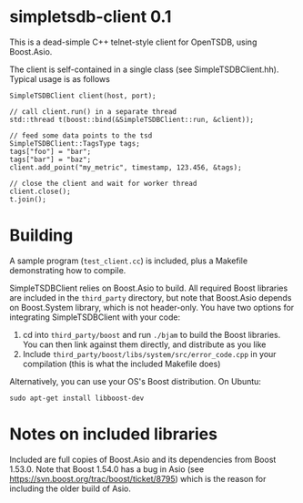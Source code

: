 simpletsdb-client 0.1
=====================

This is a dead-simple C++ telnet-style client for OpenTSDB, using Boost.Asio.

The client is self-contained in a single class (see SimpleTSDBClient.hh). Typical
usage is as follows

    SimpleTSDBClient client(host, port);

    // call client.run() in a separate thread
    std::thread t(boost::bind(&SimpleTSDBClient::run, &client));

    // feed some data points to the tsd
    SimpleTSDBClient::TagsType tags;
    tags["foo"] = "bar";
    tags["bar"] = "baz";
    client.add_point("my_metric", timestamp, 123.456, &tags);

    // close the client and wait for worker thread
    client.close();
    t.join();

Building
========

A sample program (`test_client.cc`) is included, plus a Makefile demonstrating
how to compile.

SimpleTSDBClient relies on Boost.Asio to build. All required Boost libraries
are included in the `third_party` directory, but note that Boost.Asio depends 
on Boost.System library, which is not header-only. You have two options for
integrating SimpleTSDBClient with your code:

 1. cd into `third_party/boost` and run `./bjam` to build the Boost libraries.
    You can then link against them directly, and distribute as you like
 2. Include `third_party/boost/libs/system/src/error_code.cpp` in your
    compilation (this is what the included Makefile does)

Alternatively, you can use your OS's Boost distribution. On Ubuntu:

    sudo apt-get install libboost-dev

Notes on included libraries
===========================

Included are full copies of Boost.Asio and its dependencies from Boost 1.53.0.
Note that Boost 1.54.0 has a bug in Asio (see https://svn.boost.org/trac/boost/ticket/8795)
which is the reason for including the older build of Asio.


